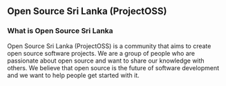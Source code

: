 ## Open Source Sri Lanka (ProjectOSS)

<!---
> _Code for a better tomorrow _
-->

### What is Open Source Sri Lanka

Open Source Sri Lanka (ProjectOSS) is a community that aims to create open source software projects. We are a group of people who are passionate about open source and want to share our knowledge with others. We believe that open source is the future of software development and we want to help people get started with it.

